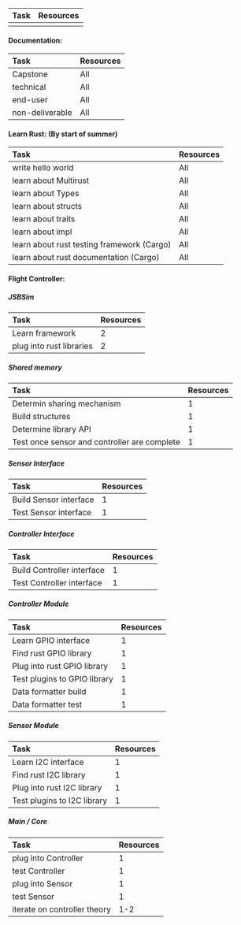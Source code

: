 |Task|Resources|
|:-|:-|
|||

#### Documentation:
|Task|Resources|
|:-|:-|
|Capstone|All|
|technical|All|
|end-user|All|
|non-deliverable|All|

#### Learn Rust: (By start of summer)
|Task|Resources|
|:-|:-|
|write hello world|All|
|learn about Multirust|All|
|learn about Types|All|
|learn about structs|All|
|learn about traits|All|
|learn about impl|All|
|learn about rust testing framework (Cargo)|All|
|learn about rust documentation (Cargo)|All|

#### Flight Controller:

##### JSBSim
|Task|Resources|
|:-|:-|
|Learn framework|2|
|plug into rust libraries|2|

##### Shared memory
|Task|Resources|
|:-|:-|
|Determin sharing mechanism|1|
|Build structures|1|
|Determine library API|1|
|Test once sensor and controller are complete|1|


##### Sensor Interface
|Task|Resources|
|:-|:-|
|Build Sensor interface|1|
|Test Sensor interface|1|

##### Controller Interface
|Task|Resources|
|:-|:-|
|Build Controller interface|1|
|Test Controller interface|1|

##### Controller Module
|Task|Resources|
|:-|:-|
|Learn GPIO interface|1|
|Find rust GPIO library|1|
|Plug into rust GPIO library|1|
|Test plugins to GPIO library|1|
|Data formatter build|1|
|Data formatter test|1|

##### Sensor Module
|Task|Resources|
|:-|:-|
|Learn I2C interface|1|
|Find rust I2C library|1|
|Plug into rust I2C library|1|
|Test plugins to I2C library|1|

##### Main / Core
|Task|Resources|
|:-|:-|
|plug into Controller|1|
|test Controller|1|
|plug into Sensor|1|
|test Sensor|1|
|iterate on controller theory|1-2|






